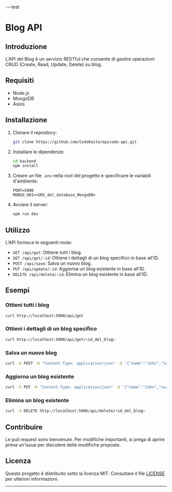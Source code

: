 ---test

# Blog API

## Introduzione

L'API del Blog è un servizio RESTful che consente di gestire operazioni CRUD (Create, Read, Update, Delete) su blog.

## Requisiti

- Node.js
- MongoDB
- Axios

## Installazione

1. Clonare il repository:

   ```bash
   git clone https://github.com/CodeKaito/epicode-api.git
   ```

2. Installare le dipendenze:

   ```bash
   cd backend
   npm install
   ```

3. Creare un file `.env` nella root del progetto e specificare le variabili d'ambiente:

   ```plaintext
   PORT=5000
   MONGO_URI=<URI_del_database_MongoDB>
   ```

4. Avviare il server:

   ```bash
   npm run dev
   ```

## Utilizzo

L'API fornisce le seguenti route:

- `GET /api/get`: Ottiene tutti i blog.
- `GET /api/get/:id`: Ottiene i dettagli di un blog specifico in base all'ID.
- `POST /api/save`: Salva un nuovo blog.
- `PUT /api/update/:id`: Aggiorna un blog esistente in base all'ID.
- `DELETE /api/delete/:id`: Elimina un blog esistente in base all'ID.

## Esempi

### Ottieni tutti i blog

```bash
curl http://localhost:5000/api/get
```

### Ottieni i dettagli di un blog specifico

```bash
curl http://localhost:5000/api/get/<id_del_blog>
```

### Salva un nuovo blog

```bash
curl -X POST -H "Content-Type: application/json" -d '{"name":"John","surname":"Doe","email":"john@example.com","birth":"1990-01-01","avatar":"avatar.jpg"}' http://localhost:5000/api/save
```

### Aggiorna un blog esistente

```bash
curl -X PUT -H "Content-Type: application/json" -d '{"name":"John","surname":"Doe","email":"john.doe@example.com","birth":"1990-01-01","avatar":"avatar.jpg"}' http://localhost:5000/api/update/<id_del_blog>
```

### Elimina un blog esistente

```bash
curl -X DELETE http://localhost:5000/api/delete/<id_del_blog>
```

## Contribuire

Le pull request sono benvenute. Per modifiche importanti, si prega di aprire prima un'issue per discutere delle modifiche proposte.

## Licenza

Questo progetto è distribuito sotto la licenza MIT. Consultare il file [LICENSE](LICENSE) per ulteriori informazioni.

---